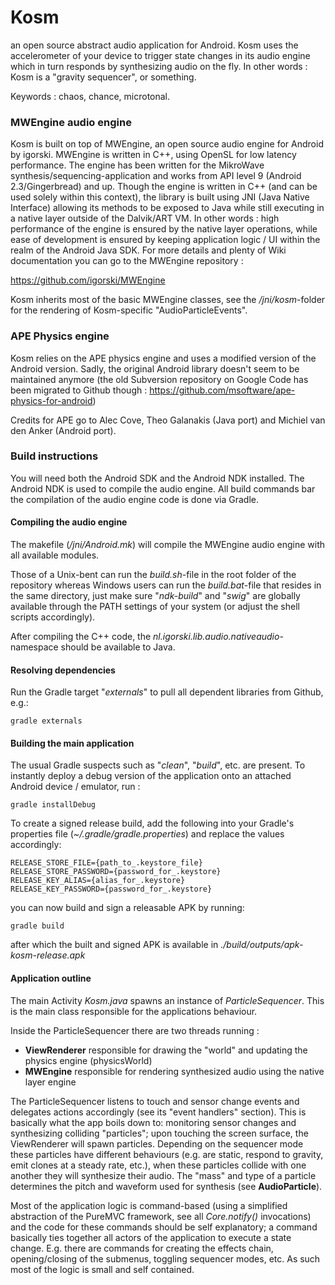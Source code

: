 Kosm
====

an open source abstract audio application for Android. Kosm uses the accelerometer of your device to
trigger state changes in its audio engine which in turn responds by synthesizing audio on the fly. In
other words : Kosm is a "gravity sequencer", or something.

Keywords : chaos, chance, microtonal.

### MWEngine audio engine

Kosm is built on top of MWEngine, an open source audio engine for Android by igorski. MWEngine is
written in C++, using OpenSL for low latency performance. The engine has been written for the MikroWave
synthesis/sequencing-application and works from API level 9 (Android 2.3/Gingerbread) and up. Though the
engine is written in C++  (and can be used solely within this context), the library is built using JNI
(Java Native Interface) allowing its methods to be exposed to Java while still executing in a native layer
outside of the Dalvik/ART VM. In other words : high performance of the engine is ensured by the native layer
operations, while ease of development is ensured by keeping application logic / UI within the realm of the
Android Java SDK. For more details and plenty of Wiki documentation you can go to the MWEngine repository :

https://github.com/igorski/MWEngine

Kosm inherits most of the basic MWEngine classes, see the _/jni/kosm_-folder for the rendering of
Kosm-specific "AudioParticleEvents".

### APE Physics engine

Kosm relies on the APE physics engine and uses a modified version of the Android version. Sadly, the
original Android library doesn't seem to be maintained anymore (the old Subversion repository on Google Code
has been migrated to Github though : https://github.com/msoftware/ape-physics-for-android)

Credits for APE go to Alec Cove, Theo Galanakis (Java port) and Michiel van den Anker (Android port).

### Build instructions

You will need both the Android SDK and the Android NDK installed. The Android NDK is used to compile the
audio engine. All build commands bar the compilation of the audio engine code is done via Gradle.

#### Compiling the audio engine

The makefile (_/jni/Android.mk_) will compile the MWEngine audio engine with all available modules.

Those of a Unix-bent can run the _build.sh_-file in the root folder of the repository whereas Windows users can run the _build.bat_-file
that resides in the same directory, just make sure "_ndk-build_" and "_swig_" are globally available through the PATH settings of your
system (or adjust the shell scripts accordingly).

After compiling the C++ code, the _nl.igorski.lib.audio.nativeaudio_-namespace should be available to Java.

#### Resolving dependencies

Run the Gradle target "_externals_" to pull all dependent libraries from Github, e.g.:

    gradle externals

#### Building the main application

The usual Gradle suspects such as "_clean_", "_build_", etc. are present. To instantly deploy a debug version of the
application onto an attached Android device / emulator, run :

    gradle installDebug
    
To create a signed release build, add the following into your Gradle's properties file (_~/.gradle/gradle.properties_)
and replace the values accordingly:

    RELEASE_STORE_FILE={path_to_.keystore_file}
    RELEASE_STORE_PASSWORD={password_for_.keystore}
    RELEASE_KEY_ALIAS={alias_for_.keystore}
    RELEASE_KEY_PASSWORD={password_for_.keystore}
    
you can now build and sign a releasable APK by running:

    gradle build
    
after which the built and signed APK is available in _./build/outputs/apk-kosm-release.apk_
    
#### Application outline

The main Activity _Kosm.java_ spawns an instance of *ParticleSequencer*. This is the main class
responsible for the applications behaviour.

Inside the ParticleSequencer there are two threads running :

 * **ViewRenderer** responsible for drawing the "world" and updating the physics engine (physicsWorld)
 * **MWEngine** responsible for rendering synthesized audio using the native layer engine

The ParticleSequencer listens to touch and sensor change events and delegates actions accordingly (see its "event handlers" section). This is basically what the app boils down to: monitoring sensor changes and synthesizing colliding "particles"; upon touching the screen surface, the ViewRenderer will spawn particles. Depending on the sequencer mode these particles have different behaviours (e.g. are static, respond to gravity, emit clones at a steady rate, etc.), when these particles collide with one another they will synthesize their audio. The "mass" and type of a particle determines the pitch and waveform used for synthesis (see **AudioParticle**).

Most of the application logic is command-based (using a simplified abstraction of the PureMVC framework, see all _Core.notify()_ invocations)
and the code for these commands should be self explanatory; a command basically ties together all actors of the application to execute a
state change. E.g. there are commands for creating the effects chain, opening/closing of the submenus, toggling sequencer modes, etc.
As such most of the logic is small and self contained.
